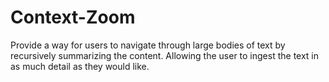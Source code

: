 # Context-Zoom
Provide a way for users to navigate through large bodies of text by recursively summarizing the content. Allowing the user to ingest the text in as much detail as they would like.
